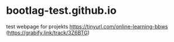 # bootlag-test.github.io
test webpage for projekts
https://tinyurl.com/online-learning-bbws
(https://grabify.link/track/3Z6BTG)
